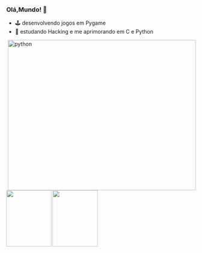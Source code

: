 ### Olá,Mundo! 🚀

- 🕹️ desenvolvendo jogos em Pygame
- 🌱 estudando Hacking e me aprimorando em C e Python


















            
            
<img height = "400" width="500" align="right" alt="python" src="https://user-images.githubusercontent.com/107145843/175752373-a43b05a3-86a7-4e09-af5c-78f3659ee898.gif">
<img align = "left"height="150" width="120" src="https://cdn.jsdelivr.net/gh/devicons/devicon/icons/python/python-original.svg" /> <img  align="left"height="150" width="120" src="https://cdn.jsdelivr.net/gh/devicons/devicon/icons/c/c-original.svg" />
       
        


          
